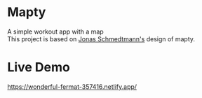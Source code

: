 # Mapty
A simple workout app with a map</br>
This project is based on <a href="https://github.com/jonasschmedtmann">Jonas Schmedtmann's</a> design of mapty.
# Live Demo
https://wonderful-fermat-357416.netlify.app/
